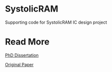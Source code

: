 # SystolicRAM
Supporting code for SystolicRAM IC design project

# Read More
[PhD Dissertation](https://github.com/jacobnrohan/phdDissertation/blob/main/README.md)

[Original Paper](https://sites.utexas.edu/CRL/files/2022/06/Systolic-RAM_SSCL2021.pdf)
